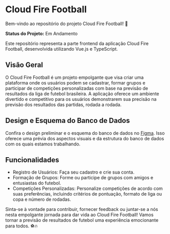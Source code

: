 # Cloud Fire Football

Bem-vindo ao repositório do projeto Cloud Fire Football! 🚀

**Status do Projeto:** Em Andamento

Este repositório representa a parte frontend da aplicação Cloud Fire Football, desenvolvida utilizando Vue.js e TypeScript.

## Visão Geral

O Cloud Fire Football é um projeto empolgante que visa criar uma plataforma onde os usuários podem se cadastrar, formar grupos e participar de competições personalizadas com base na previsão de resultados da liga de futebol brasileira. A aplicação oferece um ambiente divertido e competitivo para os usuários demonstrarem sua precisão na previsão dos resultados das partidas, rodada a rodada.

## Design e Esquema do Banco de Dados

Confira o design preliminar e o esquema do banco de dados no [Figma](https://www.figma.com/file/63w3FPeEjgXDTvYx4GMDDt/Samuel-Rocha's-team-library?type=design&node-id=0-1&mode=design&t=qgrGvN4CaKOYxPNE-0). Isso oferece uma prévia dos aspectos visuais e da estrutura do banco de dados com os quais estamos trabalhando.

## Funcionalidades

- Registro de Usuários: Faça seu cadastro e crie sua conta.
- Formação de Grupos: Forme ou participe de grupos com amigos e entusiastas do futebol.
- Competições Personalizadas: Personalize competições de acordo com suas preferências, incluindo critérios de pontuação, formato de liga ou copa e número de rodadas.

Sinta-se à vontade para contribuir, fornecer feedback ou juntar-se a nós nesta empolgante jornada para dar vida ao Cloud Fire Football! Vamos tornar a previsão de resultados de futebol uma experiência emocionante para todos. ⚽🔥